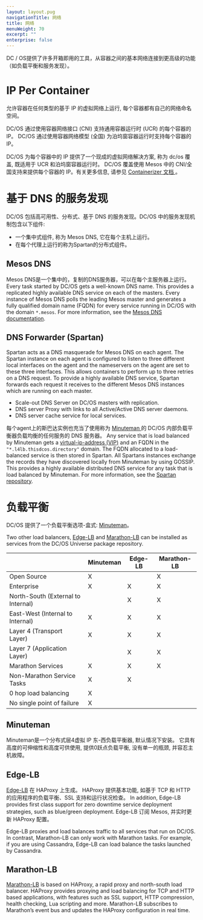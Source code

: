 ```yaml
---
layout: layout.pug
navigationTitle: 网络
title: 网络
menuWeight: 70
excerpt: ""
enterprise: false
---
```

<!-- This source repo for this topic is https://github.com/dcos/dcos-docs -->

DC / OS提供了许多开箱即用的工具，从容器之间的基本网络连接到更高级的功能（如负载平衡和服务发现）。

# IP Per Container

允许容器在任何类型的基于 IP 的虚拟网络上运行, 每个容器都有自己的网络命名空间。

DC/OS 通过使用容器网络接口 (CNI) 支持通用容器运行时 (UCR) 的每个容器的 IP。 DC/OS 通过使用容器网络模型 (全国) 为泊坞窗容器运行时支持每个容器的 IP。

DC/OS 为每个容器中的 IP 提供了一个现成的虚拟网络解决方案, 称为 dc/os 覆盖, 既适用于 UCR 和泊坞窗容器运行时。 DC/OS 覆盖使用 Mesos 中的 CNI/全国支持来提供每个容器的 IP。有关更多信息, 请参见 [ Containerizer 文档 ](/1.10/deploying-services/containerizers/)。

# 基于 DNS 的服务发现

DC/OS 包括高可用性、分布式、基于 DNS 的服务发现。DC/OS 中的服务发现机制包含以下组件:

- 一个集中式组件, 称为 Mesos DNS, 它在每个主机上运行。
- 在每个代理上运行的称为Spartan的分布式组件。

## Mesos DNS

Mesos DNS是一个集中的，复制的DNS服务器，可以在每个主服务器上运行。 Every task started by DC/OS gets a well-known DNS name. This provides a replicated highly available DNS service on each of the masters. Every instance of Mesos DNS polls the leading Mesos master and generates a fully qualified domain name (FQDN) for every service running in DC/OS with the domain `*.mesos`. For more information, see the [Mesos DNS documentation](/1.10/networking/mesos-dns/).

## DNS Forwarder (Spartan)

Spartan acts as a DNS masquerade for Mesos DNS on each agent. The Spartan instance on each agent is configured to listen to three different local interfaces on the agent and the nameservers on the agent are set to these three interfaces. This allows containers to perform up to three retries on a DNS request. To provide a highly available DNS service, Spartan forwards each request it receives to the different Mesos DNS instances which are running on each master.

- Scale-out DNS Server on DC/OS masters with replication.
- DNS server Proxy with links to all Active/Active DNS server daemons.
- DNS server cache service for local services.

每个agent上的斯巴达实例也充当了使用称为 [ Minuteman ](/1.10/networking/load-balancing-vips/) 的 DC/OS 内部负载平衡器负载均衡的任何服务的 DNS 服务器。 Any service that is load balanced by Minuteman gets a [virtual-ip-address (VIP)](/1.10/networking/mesos-dns/) and an FQDN in the `"*.l4lb.thisdcos.directory"` domain. The FQDN allocated to a load-balanced service is then stored in Spartan. All Spartans instances exchange the records they have discovered locally from Minuteman by using GOSSIP. This provides a highly available distributed DNS service for any task that is load balanced by Minuteman. For more information, see the [Spartan repository](https://github.com/dcos/spartan).

# 负载平衡

DC/OS 提供了一个负载平衡选项-盒式: [Minuteman](/1.10/networking/load-balancing-vips/)。

Two other load balancers, [Edge-LB](/service-docs/edge-lb/) and [Marathon-LB](/service-docs/marathon-lb/) can be installed as services from the DC/OS Universe package repository.

|                                    | Minuteman | Edge-LB | Marathon-LB |
| ---------------------------------- | --------- | ------- | ----------- |
| Open Source                        | X         |         | X           |
| Enterprise                         | X         | X       | X           |
| North-South (External to Internal) |           | X       | X           |
| East-West (Internal to Internal)   | X         | X       | X           |
| Layer 4 (Transport Layer)          | X         | X       | X           |
| Layer 7 (Application Layer)        |           | X       | X           |
| Marathon Services                  | X         | X       | X           |
| Non-Marathon Service Tasks         | X         | X       |             |
| 0 hop load balancing               | X         |         |             |
| No single point of failure         | X         |         |             |

## Minuteman

Minuteman是一个分布式层4虚拟 IP 东-西负载平衡器, 默认情况下安装。 它具有高度的可伸缩性和高度可供使用, 提供0跃点负载平衡, 没有单一的瓶颈, 并容忍主机故障。

## Edge-LB

[ Edge-LB](/service-docs/edge-lb/0.1.9/) 在 HAProxy 上生成。 HAProxy 提供基本功能, 如基于 TCP 和 HTTP 的应用程序的负载平衡、SSL 支持和运行状况检查。 In addition, Edge-LB provides first class support for zero downtime service deployment strategies, such as blue/green deployment. Edge-LB 订阅 Mesos, 并实时更新 HAProxy 配置。

Edge-LB proxies and load balances traffic to all services that run on DC/OS. In contrast, Marathon-LB can only work with Marathon tasks. For example, if you are using Cassandra, Edge-LB can load balance the tasks launched by Cassandra.

## Marathon-LB

[Marathon-LB](/service-docs/marathon-lb/) is based on HAProxy, a rapid proxy and north-south load balancer. HAProxy provides proxying and load balancing for TCP and HTTP based applications, with features such as SSL support, HTTP compression, health checking, Lua scripting and more. Marathon-LB subscribes to Marathon’s event bus and updates the HAProxy configuration in real time.